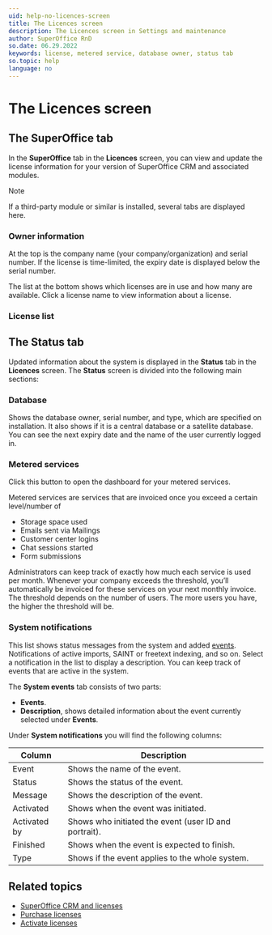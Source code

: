```yaml
---
uid: help-no-licences-screen
title: The Licences screen
description: The Licences screen in Settings and maintenance
author: SuperOffice RnD
so.date: 06.29.2022
keywords: license, metered service, database owner, status tab
so.topic: help
language: no
---
```


# The Licences screen

## The SuperOffice tab

In the **SuperOffice** tab in the **Licences** screen, you can view and update the license information for your version of SuperOffice CRM and associated modules.

> [!NOTE]
> If a third-party module or similar is installed, several tabs are displayed here.

### Owner information

At the top is the company name (your company/organization) and serial number. If the license is time-limited, the expiry date is displayed below the serial number.

The list at the bottom shows which licenses are in use and how many are available. Click a license name to view information about a license.

### License list

## The Status tab

Updated information about the system is displayed in the **Status** tab in the **Licences** screen. The **Status** screen is divided into the following main sections:

### Database

Shows the database owner, serial number, and type, which are specified on installation. It also shows if it is a central database or a satellite database. You can see the next expiry date and the name of the user currently logged in.

### Metered services

Click this button to open the dashboard for your metered services.

Metered services are services that are invoiced once you exceed a certain level/number of

* Storage space used
* Emails sent via Mailings
* Customer center logins
* Chat sessions started
* Form submissions

Administrators can keep track of exactly how much each service is used per month. Whenever your company exceeds the threshold, you’ll automatically be invoiced for these services on your next monthly invoice. The threshold depends on the number of users. The more users you have, the higher the threshold will be.

### System notifications

This list shows status messages from the system and added [events][1]. Notifications of active imports, SAINT or freetext indexing, and so on. Select a notification in the list to display a description. You can keep track of events that are active in the system.

The **System events** tab consists of two parts:

* **Events**.
* **Description**, shows detailed information about the event currently selected under **Events**.

Under **System notifications** you will find the following columns:

| Column | Description |
|---|---|
| Event | Shows the name of the event. |
| Status | Shows the status of the event. |
| Message | Shows the description of the event. |
| Activated | Shows when the event was initiated. |
| Activated by | Shows who initiated the event (user ID and portrait). |
| Finished | Shows when the event is expected to finish.
| Type | Shows if the event applies to the whole system. |

## Related topics

* [SuperOffice CRM and licenses][3]
* [Purchase licenses][5]
* [Activate licenses][4]

<!-- Referenced links -->
[1]: ../../../learn/system-events.md
[3]: ../index.md
[4]: ../activate.md
[5]: ../activate.md#buy

<!-- Referenced images -->

